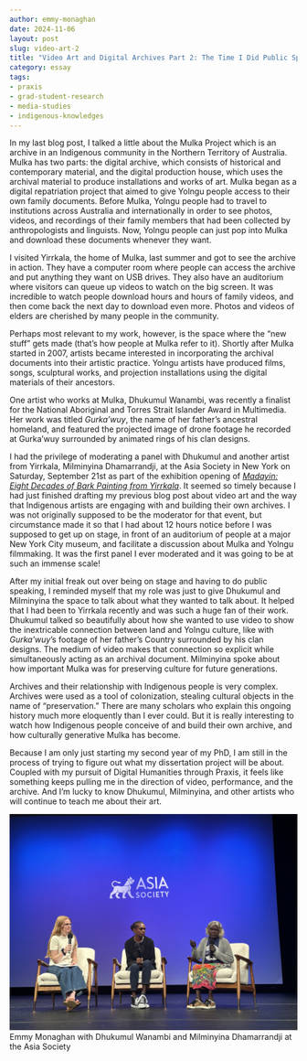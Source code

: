 ```yaml
---
author: emmy-monaghan
date: 2024-11-06
layout: post
slug: video-art-2
title: "Video Art and Digital Archives Part 2: The Time I Did Public Speaking About It"
category: essay
tags:
- praxis
- grad-student-research
- media-studies
- indigenous-knowledges
---
```

In my last blog post, I talked a little about the Mulka Project which is an archive in an Indigenous community in the Northern Territory of Australia. Mulka has two parts: the digital archive, which consists of historical and contemporary material, and the digital production house, which uses the archival material to produce installations and works of art. Mulka began as a digital repatriation project that aimed to give Yolngu people access to their own family documents. Before Mulka, Yolngu people had to travel to institutions across Australia and internationally in order to see photos, videos, and recordings of their family members that had been collected by anthropologists and linguists. Now, Yolngu people can just pop into Mulka and download these documents whenever they want. 

I visited Yirrkala, the home of Mulka, last summer and got to see the archive in action. They have a computer room where people can access the archive and put anything they want on USB drives. They also have an auditorium where visitors can queue up videos to watch on the big screen. It was incredible to watch people download hours and hours of family videos, and then come back the next day to download even more. Photos and videos of elders are cherished by many people in the community.  

Perhaps most relevant to my work, however, is the space where the “new stuff” gets made (that’s how people at Mulka refer to it). Shortly after Mulka started in 2007, artists became interested in incorporating the archival documents into their artistic practice. Yolngu artists have produced films, songs, sculptural works, and projection installations using the digital materials of their ancestors. 

One artist who works at Mulka, Dhukumul Wanambi, was recently a finalist for the National Aboriginal and Torres Strait Islander Award in Multimedia. Her work was titled *Gurka’wuy*, the name of her father’s ancestral homeland, and featured the projected image of drone footage he recorded at Gurka’wuy surrounded by animated rings of his clan designs. 

I had the privilege of moderating a panel with Dhukumul and another artist from Yirrkala, Milminyina Dhamarrandji, at the Asia Society in New York on Saturday, September 21st as part of the exhibition opening of [*Madayin: Eight Decades of Bark Painting from Yirrkala*](https://madayin.kluge-ruhe.org/). It seemed so timely because I had just finished drafting my previous blog post about video art and the way that Indigenous artists are engaging with and building their own archives. I was not originally supposed to be the moderator for that event, but circumstance made it so that I had about 12 hours notice before I was supposed to get up on stage, in front of an auditorium of people at a major New York City museum, and facilitate a discussion about Mulka and Yolngu filmmaking. It was the first panel I ever moderated and it was going to be at such an immense scale!

After my initial freak out over being on stage and having to do public speaking, I reminded myself that my role was just to give Dhukumul and Milminyina the space to talk about what they wanted to talk about. It helped that I had been to Yirrkala recently and was such a huge fan of their work. Dhukumul talked so beautifully about how she wanted to use video to show the inextricable connection between land and Yolngu culture, like with *Gurka’wuy*’s footage of her father’s Country surrounded by his clan designs. The medium of video makes that connection so explicit while simultaneously acting as an archival document. Milminyina spoke about how important Mulka was for preserving culture for future generations. 

Archives and their relationship with Indigenous people is very complex. Archives were used as a tool of colonization, stealing cultural objects in the name of “preservation.” There are many scholars who explain this ongoing history much more eloquently than I ever could. But it is really interesting to watch how Indigenous people conceive of and build their own archive, and how culturally generative Mulka has become. 

Because I am only just starting my second year of my PhD, I am still in the process of trying to figure out what my dissertation project will be about. Coupled with my pursuit of Digital Humanities through Praxis, it feels like something keeps pulling me in the direction of video, performance, and the archive. And I’m lucky to know Dhukumul, Milminyina, and other artists who will continue to teach me about their art. 

![Emmy Monaghan with Dhukumul Wanambi and Milminyina Dhamarrandji at the Asia Society](/assets/post-media/2024-11-06-asia-society.jpg)
Emmy Monaghan with Dhukumul Wanambi and Milminyina Dhamarrandji at the Asia Society
